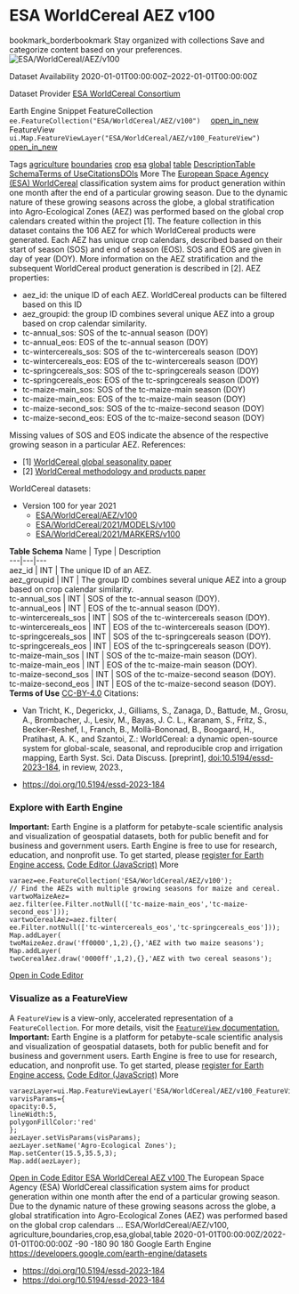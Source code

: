  
#  ESA WorldCereal AEZ v100 
bookmark_borderbookmark Stay organized with collections  Save and categorize content based on your preferences.
![ESA/WorldCereal/AEZ/v100](https://developers.google.com/earth-engine/datasets/images/ESA/ESA_WorldCereal_AEZ_v100_sample.png) 

Dataset Availability
    2020-01-01T00:00:00Z–2022-01-01T00:00:00Z 

Dataset Provider
     [ ESA WorldCereal Consortium ](https://esa-worldcereal.org/en) 

Earth Engine Snippet
     FeatureCollection `    ee.FeatureCollection("ESA/WorldCereal/AEZ/v100")   ` [ open_in_new ](https://code.earthengine.google.com/?scriptPath=Examples:Datasets/ESA/ESA_WorldCereal_AEZ_v100)      FeatureView  `    ui.Map.FeatureViewLayer("ESA/WorldCereal/AEZ/v100_FeatureView")   ` [ open_in_new ](https://code.earthengine.google.com/?scriptPath=Examples:Datasets/ESA/ESA_WorldCereal_AEZ_v100_FeatureView) 

Tags
     [agriculture](https://developers.google.com/earth-engine/datasets/tags/agriculture) [boundaries](https://developers.google.com/earth-engine/datasets/tags/boundaries) [crop](https://developers.google.com/earth-engine/datasets/tags/crop) [esa](https://developers.google.com/earth-engine/datasets/tags/esa) [global](https://developers.google.com/earth-engine/datasets/tags/global) [table](https://developers.google.com/earth-engine/datasets/tags/table)
[Description](https://developers.google.com/earth-engine/datasets/catalog/ESA_WorldCereal_AEZ_v100#description)[Table Schema](https://developers.google.com/earth-engine/datasets/catalog/ESA_WorldCereal_AEZ_v100#table-schema)[Terms of Use](https://developers.google.com/earth-engine/datasets/catalog/ESA_WorldCereal_AEZ_v100#terms-of-use)[Citations](https://developers.google.com/earth-engine/datasets/catalog/ESA_WorldCereal_AEZ_v100#citations)[DOIs](https://developers.google.com/earth-engine/datasets/catalog/ESA_WorldCereal_AEZ_v100#dois) More
The [European Space Agency (ESA) WorldCereal](https://esa-worldcereal.org/) classification system aims for product generation within one month after the end of a particular growing season. Due to the dynamic nature of these growing seasons across the globe, a global stratification into Agro-Ecological Zones (AEZ) was performed based on the global crop calendars created within the project [1]. The feature collection in this dataset contains the 106 AEZ for which WorldCereal products were generated. Each AEZ has unique crop calendars, described based on their start of season (SOS) and end of season (EOS). SOS and EOS are given in day of year (DOY). More information on the AEZ stratification and the subsequent WorldCereal product generation is described in [2].
AEZ properties:
  * aez_id: the unique ID of each AEZ. WorldCereal products can be filtered based on this ID
  * aez_groupid: the group ID combines several unique AEZ into a group based on crop calendar similarity.
  * tc-annual_sos: SOS of the tc-annual season (DOY)
  * tc-annual_eos: EOS of the tc-annual season (DOY)
  * tc-wintercereals_sos: SOS of the tc-wintercereals season (DOY)
  * tc-wintercereals_eos: EOS of the tc-wintercereals season (DOY)
  * tc-springcereals_sos: SOS of the tc-springcereals season (DOY)
  * tc-springcereals_eos: EOS of the tc-springcereals season (DOY)
  * tc-maize-main_sos: SOS of the tc-maize-main season (DOY)
  * tc-maize-main_eos: EOS of the tc-maize-main season (DOY)
  * tc-maize-second_sos: SOS of the tc-maize-second season (DOY)
  * tc-maize-second_eos: EOS of the tc-maize-second season (DOY)


Missing values of SOS and EOS indicate the absence of the respective growing season in a particular AEZ.
References:
  * [1] [WorldCereal global seasonality paper](https://doi.org/10.1080/15481603.2022.2079273)
  * [2] [WorldCereal methodology and products paper](https://doi.org/10.5194/essd-2023-184)


WorldCereal datasets:
  * Version 100 for year 2021 
    * [ESA/WorldCereal/AEZ/v100](https://developers.google.com/earth-engine/datasets/catalog/ESA_WorldCereal_AEZ_v100)
    * [ESA/WorldCereal/2021/MODELS/v100](https://developers.google.com/earth-engine/datasets/catalog/ESA_WorldCereal_2021_MODELS_v100)
    * [ESA/WorldCereal/2021/MARKERS/v100](https://developers.google.com/earth-engine/datasets/catalog/ESA_WorldCereal_2021_MARKERS_v100)


**Table Schema**
Name | Type | Description  
---|---|---  
aez_id | INT | The unique ID of an AEZ.  
aez_groupid | INT | The group ID combines several unique AEZ into a group based on crop calendar similarity.  
tc-annual_sos | INT | SOS of the tc-annual season (DOY).  
tc-annual_eos | INT | EOS of the tc-annual season (DOY).  
tc-wintercereals_sos | INT | SOS of the tc-wintercereals season (DOY).  
tc-wintercereals_eos | INT | EOS of the tc-wintercereals season (DOY).  
tc-springcereals_sos | INT | SOS of the tc-springcereals season (DOY).  
tc-springcereals_eos | INT | EOS of the tc-springcereals season (DOY).  
tc-maize-main_sos | INT | SOS of the tc-maize-main season (DOY).  
tc-maize-main_eos | INT | EOS of the tc-maize-main season (DOY).  
tc-maize-second_sos | INT | SOS of the tc-maize-second season (DOY).  
tc-maize-second_eos | INT | EOS of the tc-maize-second season (DOY).  
**Terms of Use**
[CC-BY-4.0](https://spdx.org/licenses/CC-BY-4.0.html)
Citations:
  * Van Tricht, K., Degerickx, J., Gilliams, S., Zanaga, D., Battude, M., Grosu, A., Brombacher, J., Lesiv, M., Bayas, J. C. L., Karanam, S., Fritz, S., Becker-Reshef, I., Franch, B., Mollà-Bononad, B., Boogaard, H., Pratihast, A. K., and Szantoi, Z.: WorldCereal: a dynamic open-source system for global-scale, seasonal, and reproducible crop and irrigation mapping, Earth Syst. Sci. Data Discuss. [preprint], [doi:10.5194/essd-2023-184](https://doi.org/10.5194/essd-2023-184), in review, 2023.,


  * [ https://doi.org/10.5194/essd-2023-184 ](https://doi.org/10.5194/essd-2023-184)


### Explore with Earth Engine
**Important:** Earth Engine is a platform for petabyte-scale scientific analysis and visualization of geospatial datasets, both for public benefit and for business and government users. Earth Engine is free to use for research, education, and nonprofit use. To get started, please [register for Earth Engine access.](https://console.cloud.google.com/earth-engine)
[Code Editor (JavaScript)](https://developers.google.com/earth-engine/datasets/catalog/ESA_WorldCereal_AEZ_v100#code-editor-javascript-sample) More
```
varaez=ee.FeatureCollection('ESA/WorldCereal/AEZ/v100');
// Find the AEZs with multiple growing seasons for maize and cereal.
vartwoMaizeAez=
aez.filter(ee.Filter.notNull(['tc-maize-main_eos','tc-maize-second_eos']));
vartwoCerealAez=aez.filter(
ee.Filter.notNull(['tc-wintercereals_eos','tc-springcereals_eos']));
Map.addLayer(
twoMaizeAez.draw('ff0000',1,2),{},'AEZ with two maize seasons');
Map.addLayer(
twoCerealAez.draw('0000ff',1,2),{},'AEZ with two cereal seasons');
```
[ Open in Code Editor ](https://code.earthengine.google.com/?scriptPath=Examples:Datasets/ESA/ESA_WorldCereal_AEZ_v100)
### Visualize as a FeatureView
A `FeatureView` is a view-only, accelerated representation of a `FeatureCollection`. For more details, visit the [ `FeatureView` documentation. ](https://developers.google.com/earth-engine/guides/featureview_overview)
**Important:** Earth Engine is a platform for petabyte-scale scientific analysis and visualization of geospatial datasets, both for public benefit and for business and government users. Earth Engine is free to use for research, education, and nonprofit use. To get started, please [register for Earth Engine access.](https://console.cloud.google.com/earth-engine)
[Code Editor (JavaScript)](https://developers.google.com/earth-engine/datasets/catalog/ESA_WorldCereal_AEZ_v100#code-editor-javascript-sample) More
```
varaezLayer=ui.Map.FeatureViewLayer('ESA/WorldCereal/AEZ/v100_FeatureView');
varvisParams={
opacity:0.5,
lineWidth:5,
polygonFillColor:'red'
};
aezLayer.setVisParams(visParams);
aezLayer.setName('Agro-Ecological Zones');
Map.setCenter(15.5,35.5,3);
Map.add(aezLayer);
```
[ Open in Code Editor ](https://code.earthengine.google.com/?scriptPath=Examples:Datasets/ESA/ESA_WorldCereal_AEZ_v100_FeatureView)
[ ESA WorldCereal AEZ v100 ](https://developers.google.com/earth-engine/datasets/catalog/ESA_WorldCereal_AEZ_v100)
The European Space Agency (ESA) WorldCereal classification system aims for product generation within one month after the end of a particular growing season. Due to the dynamic nature of these growing seasons across the globe, a global stratification into Agro-Ecological Zones (AEZ) was performed based on the global crop calendars …
ESA/WorldCereal/AEZ/v100, agriculture,boundaries,crop,esa,global,table 
2020-01-01T00:00:00Z/2022-01-01T00:00:00Z
-90 -180 90 180 
Google Earth Engine
https://developers.google.com/earth-engine/datasets
  * [ https://doi.org/10.5194/essd-2023-184 ](https://doi.org/https://esa-worldcereal.org/en)
  * [ https://doi.org/10.5194/essd-2023-184 ](https://doi.org/https://developers.google.com/earth-engine/datasets/catalog/ESA_WorldCereal_AEZ_v100)


